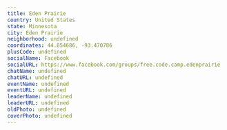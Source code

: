 ```yaml
---
title: Eden Prairie
country: United States
state: Minnesota
city: Eden Prairie
neighborhood: undefined
coordinates: 44.854686, -93.470786
plusCode: undefined
socialName: Facebook
socialURL: https://www.facebook.com/groups/free.code.camp.edenprairie
chatName: undefined
chatURL: undefined
eventName: undefined
eventURL: undefined
leaderName: undefined
leaderURL: undefined
oldPhoto: undefined
coverPhoto: undefined
---
```

